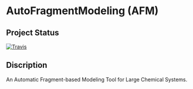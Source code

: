 # AutoFragmentModeling (AFM)

## Project Status

[![Travis](https://travis-ci.org/KEHANG/AutoFragmentModeling.svg?branch=master)]()

## Discription

An Automatic Fragment-based Modeling Tool for Large Chemical Systems.